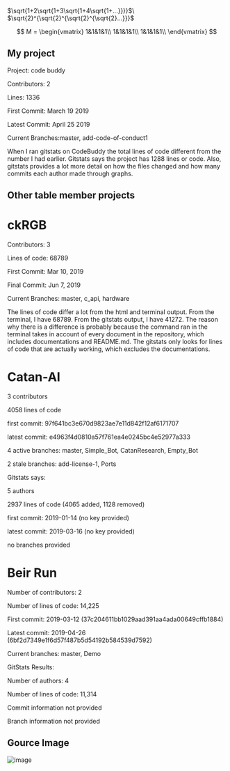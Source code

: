 $\sqrt{1+2\sqrt{1+3\sqrt{1+4\sqrt{1+...}}}}$\\
$\sqrt{2}^{\sqrt{2}^{\sqrt{2}^{\sqrt{2}...}}}$

$$
M = \begin{vmatrix}
1&1&1&1\\
1&1&1&1\\
1&1&1&1\\
\end{vmatrix}
$$

## My project
Project: code buddy

Contributors: 2

Lines: 1336

First Commit: March 19 2019

Latest Commit: April 25 2019

Current Branches:master, add-code-of-conduct1
		 
When I ran gitstats on CodeBuddy the total lines of code different from the number I had earlier. Gitstats says the project has 1288 lines or code. Also, gitstats provides a lot more detail on how the files changed and how many commits each author made through graphs.
		 
## Other table member projects
# ckRGB
Contributors: 3

Lines of code: 68789

First Commit: Mar 10, 2019

Final Commit: Jun 7, 2019

Current Branches: master, c_api, hardware

The lines of code differ a lot from the html and terminal output. From the terminal, I have 68789. From the gitstats output, I have 41272. The reason why there is a difference is probably because the command ran in the terminal takes in account of every document in the repository, which includes documentations and README.md. The gitstats only looks for lines of code that are actually working, which excludes the documentations. 

# Catan-AI

3 contributors

4058 lines of code

first commit: 97f641bc3e670d9823ae7e11d842f12af6171707

latest commit: e4963f4d0810a57f761ea4e0245bc4e52977a333

4 active branches: master, Simple_Bot, CatanResearch, Empty_Bot

2 stale branches: add-license-1, Ports

Gitstats says:

5 authors

2937 lines of code (4065 added, 1128 removed)

first commit: 2019-01-14 (no key provided)

latest commit: 2019-03-16 (no key provided)

no branches provided

# Beir Run

Number of contributors: 2

Number of lines of code: 14,225

First commit: 2019-03-12 (37c204611bb1029aad391aa4ada00649cffb1884)

Latest commit: 2019-04-26 (6bf2d7349e1f6d57f487b5d54192b584539d7592)

Current branches: master, Demo

GitStats Results:

Number of authors: 4

Number of lines of code: 11,314

Commit information not provided

Branch information not provided


## Gource Image
![image](https://user-images.githubusercontent.com/47041789/59116536-c2638300-8919-11e9-9b0b-5eda787862fa.png)
